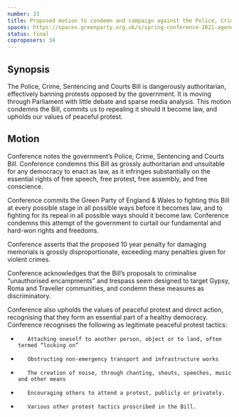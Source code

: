 ```yaml
---
number: 33
title: Proposed motion to condemn and campaign against the Police, Crime, Sentencing and Courts Bill
spaces: https://spaces.greenparty.org.uk/s/spring-conference-2021-agenda-forum2/?contentId=78279
status: final
coproposers: 34
---
```

## Synopsis

The Police, Crime, Sentencing and Courts Bill is dangerously authoritarian, effectively banning protests opposed by the government. It is moving through Parliament with little debate and sparse media analysis. This motion condemns the Bill, commits us to repealing it should it become law, and upholds our values of peaceful protest.

## Motion

Conference notes the government’s Police, Crime, Sentencing and Courts Bill. Conference condemns this Bill as grossly authoritarian and unsuitable for any democracy to enact as law, as it infringes substantially on the essential rights of free speech, free protest, free assembly, and free conscience.

Conference commits the Green Party of England & Wales to fighting this Bill at every possible stage in all possible ways before it becomes law, and to fighting for its repeal in all possible ways should it become law. Conference condemns this attempt of the government to curtail our fundamental and hard-won rights and freedoms.

Conference asserts that the proposed 10 year penalty for damaging memorials is grossly disproportionate, exceeding many penalties given for violent crimes.

Conference acknowledges that the Bill’s proposals to criminalise “unauthorised encampments” and trespass seem designed to target Gypsy, Roma and Traveller communities, and condemn these measures as discriminatory.

Conference also upholds the values of peaceful protest and direct action, recognising that they form an essential part of a healthy democracy. Conference recognises the following as legitimate peaceful protest tactics:

-        Attaching oneself to another person, object or to land, often termed “locking on”

-        Obstructing non-emergency transport and infrastructure works

-        The creation of noise, through chanting, shouts, speeches, music and other means

-        Encouraging others to attend a protest, publicly or privately.

-        Various other protest tactics proscribed in the Bill.
